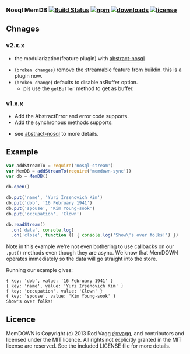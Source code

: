 ### Nosql MemDB [![Build Status](https://img.shields.io/travis/snowyu/node-nosql-memdb/master.svg)](http://travis-ci.org/snowyu/node-nosql-memdb) [![npm](https://img.shields.io/npm/v/nosql-memdb.svg)](https://npmjs.org/package/nosql-memdb) [![downloads](https://img.shields.io/npm/dm/nosql-memdb.svg)](https://npmjs.org/package/nosql-memdb) [![license](https://img.shields.io/npm/l/nosql-memdb.svg)](https://npmjs.org/package/nosql-memdb) 


## Chnages

### v2.x.x

+ the modularization(feature plugin) with [abstract-nosql](https://github.com/snowyu/node-abstract-nosql)
- (`broken changes`) remove the streamable feature from buildin. this is a plugin now.
- (`broken change`) defaults to disable asBuffer option.
  * pls use the `getBuffer` method to get as buffer.

### v1.x.x

+ Add the AbstractError and error code supports.
+ Add the synchronous methods supports.
* see [abstract-nosql](https://github.com/snowyu/node-abstract-nosql) to more details.

## Example

```js
var addStreamTo = require('nosql-stream')
var MemDB = addStreamTo(require('memdown-sync'))
var db = MemDB()

db.open()

db.put('name', 'Yuri Irsenovich Kim')
db.put('dob', '16 February 1941')
db.put('spouse', 'Kim Young-sook')
db.put('occupation', 'Clown')

db.readStream()
  .on('data', console.log)
  .on('close', function () { console.log('Show\'s over folks!') })
```

Note in this example we're not even bothering to use callbacks on our `.put()` methods even though they are async. We know that MemDOWN operates immediately so the data will go straight into the store.

Running our example gives:

```
{ key: 'dob', value: '16 February 1941' }
{ key: 'name', value: 'Yuri Irsenovich Kim' }
{ key: 'occupation', value: 'Clown' }
{ key: 'spouse', value: 'Kim Young-sook' }
Show's over folks!
```

## Licence

MemDOWN is Copyright (c) 2013 Rod Vagg [@rvagg](https://twitter.com/rvagg), and contributors and licensed under the MIT licence. All rights not explicitly granted in the MIT license are reserved. See the included LICENSE file for more details.
